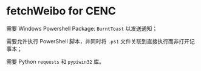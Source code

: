 # fetchWeibo for CENC

需要 Windows Powershell Package: `BurntToast` 以发送通知；

需要允许执行 PowerShell 脚本，并同时将 `.ps1` 文件关联到直接执行而非打开记事本；

需要 Python `requests` 和 `pypiwin32` 库。

